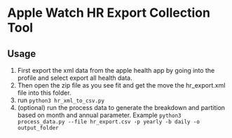 # Apple Watch HR Export Collection Tool

## Usage

1. First export the xml data from the apple health app by going into the profile and select export all health data.  
2. Then open the zip file as you see fit and get the move the hr_export.xml file into this folder.
3. run `python3 hr_xml_to_csv.py` 
4. (optional) run the process data to generate the breakdown and partition based on month and annual parameter. 
Example `python3 process_data.py --file hr_export.csv -p yearly -b daily -o output_folder`
